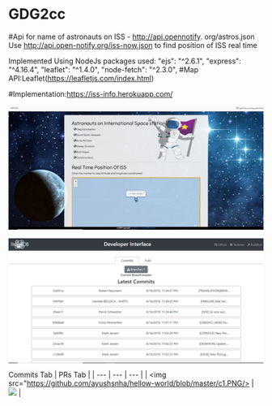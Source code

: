 # GDG2cc
#Api for name of astronauts on ISS - http://api.opennotify. org/astros.json Use http://api.open-notify.org/iss-now.json to find position of ISS real time

Implemented Using NodeJs
packages used:
"ejs": "^2.6.1",
    "express": "^4.16.4",
    "leaflet": "^1.4.0",
    "node-fetch": "^2.3.0",
#Map API:Leaflet(https://leafletjs.com/index.html)    
    
#Implementation:https://iss-info.herokuapp.com/
    
![alt text](https://github.com/ayushsnha/GDG2cc/blob/master/images/Capture.PNG)

<img src="https://github.com/ayushsnha/hellow-world/blob/master/c1.PNG" align="center"/>

 Commits Tab | PRs Tab |
| --- | --- | --- |
| <img src="https://github.com/ayushsnha/hellow-world/blob/master/c1.PNG/> | <img src="https://github.com/ayushsnha/hellow-world/blob/master/c3.PNG" /> |
